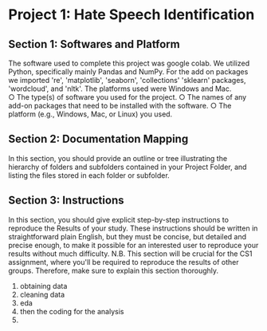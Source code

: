 # Project 1: Hate Speech Identification 

## Section 1: Softwares and Platform 
The software used to complete this project was google colab. We utilized Python, specifically mainly Pandas and NumPy. For the add on packages we imported 're', 'matplotlib', 'seaborn', 'collections' 'sklearn' packages, 'wordcloud',  and 'nltk'. The platforms used were Windows and Mac.  
○ The type(s) of software you used for the project. 
○ The names of any add-on packages that need to be installed with the software. 
○ The platform (e.g., Windows, Mac, or Linux) you used. 
## Section 2: Documentation Mapping 
In this section, you should provide an outline or tree illustrating the hierarchy of folders and subfolders contained in your Project Folder, and listing the files stored in each folder or subfolder.

## Section 3: Instructions 
In this section, you should give explicit step-by-step instructions to reproduce the Results of your study. These instructions should be written in straightforward plain English, but they must be concise, but detailed and precise enough, to make it possible for an interested user to reproduce your results without much difficulty. N.B. This section will be crucial for the CS1 assignment, where you'll be required to reproduce the results of other groups. Therefore, make sure to explain this section thoroughly.
1. obtaining data
2. cleaning data
3. eda
4. then the coding for the analysis
5. 
